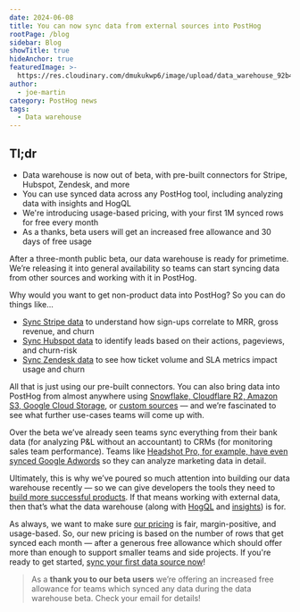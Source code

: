```yaml
---
date: 2024-06-08
title: You can now sync data from external sources into PostHog
rootPage: /blog
sidebar: Blog
showTitle: true
hideAnchor: true
featuredImage: >-
  https://res.cloudinary.com/dmukukwp6/image/upload/data_warehouse_92b43aa9de.jpg
author:
  - joe-martin
category: PostHog news
tags:
  - Data warehouse
---
```


## Tl;dr

- Data warehouse is now out of beta, with pre-built connectors for Stripe, Hubspot, Zendesk, and more
- You can use synced data across any PostHog tool, including analyzing data with insights and HogQL 
- We're introducing usage-based pricing, with your first 1M synced rows for free every month
- As a thanks, beta users will get an increased free allowance and 30 days of free usage

After a three-month public beta, our data warehouse is ready for primetime. We’re releasing it into general availability so teams can start syncing data from other sources and working with it in PostHog. 

Why would you want to get non-product data into PostHog? So you can do things like...

- [Sync Stripe data](/tutorials/stripe-reports) to understand how sign-ups correlate to MRR, gross revenue, and churn
- [Sync Hubspot data](/tutorials/hubspot-reports) to identify leads based on their actions, pageviews, and churn-risk
- [Sync Zendesk data](/tutorials/zendesk-reports) to see how ticket volume and SLA metrics impact usage and churn

All that is just using our pre-built connectors. You can also bring data into PostHog from almost anywhere using [Snowflake, Cloudflare R2, Amazon S3, Google Cloud Storage](/docs/data-warehouse/setup), or [custom sources](/docs/data-warehouse/setup#linking-a-custom-source) — and we’re fascinated to see what further use-cases teams will come up with. 

Over the beta we’ve already seen teams sync everything from their bank data (for analyzing P&L without an accountant) to CRMs (for monitoring sales team performance). Teams like [Headshot Pro, for example, have even synced Google Adwords](/customers/headshot-pro) so they can analyze marketing data in detail. 

Ultimately, this is why we’ve poured so much attention into building our data warehouse recently — so we can give developers the tools they need to [build more successful products](/handbook/why-does-posthog-exist). If that means working with external data, then that’s what the data warehouse (along with [HogQL](/docs/hogql) and [insights](/product-analytics)) is for. 

As always, we want to make sure [our pricing](/pricing) is fair, margin-positive, and usage-based. So, our new pricing is based on the number of rows that get synced each month — after a generous free allowance which should offer more than enough to support smaller teams and side projects. If you're ready to get started, [sync your first data source now](https://us.posthog.com/data-warehouse)!

> As a **thank you to our beta users** we’re offering an increased free allowance for teams which synced any data during the data warehouse beta. Check your email for details!
